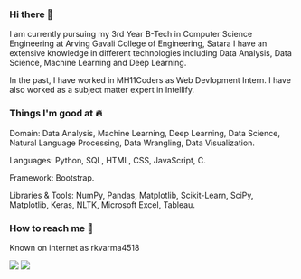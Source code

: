 ### Hi there 👋

I am currently pursuing my 3rd Year B-Tech in Computer Science Engineering at Arving Gavali College of Engineering, Satara  I have an extensive knowledge in different technologies including Data Analysis, Data Science, Machine Learning and Deep Learning.

In the past, I have worked in MH11Coders as Web Devlopment Intern. I have also worked as a subject matter expert in Intellify.

### Things I'm good at 🔥

Domain: Data Analysis, Machine Learning, Deep Learning, Data Science, Natural Language Processing, Data Wrangling, Data Visualization.

Languages: Python, SQL, HTML, CSS, JavaScript, C.

Framework:  Bootstrap.

Libraries & Tools:  NumPy, Pandas, Matplotlib, Scikit-Learn, SciPy, Matplotlib, Keras, NLTK, Microsoft Excel, Tableau.

### How to reach me 📱
Known on internet as rkvarma4518

[<img target="_blank" src="https://img.icons8.com/cotton/64/000000/whatsapp--v4.png"/>](https://wa.me/918329806079)  [<img target="_blank" src="https://img.icons8.com/doodle/64/000000/linkedin-circled.png"/>](https://www.https://www.linkedin.com/in/rkvarma4518/) 
